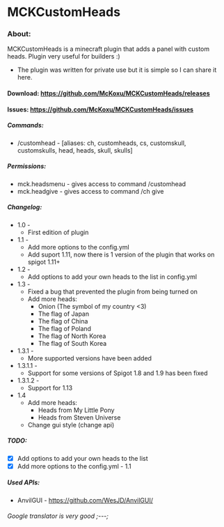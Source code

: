 # MCKCustomHeads

### About:
MCKCustomHeads is a minecraft plugin that adds a panel with custom heads. Plugin very useful for builders :)
* The plugin was written for private use but it is simple so I can share it here.

#### Download: https://github.com/McKoxu/MCKCustomHeads/releases
#### Issues: https://github.com/McKoxu/MCKCustomHeads/issues

##### Commands:
* /customhead - [aliases: ch, customheads, cs, customskull, customskulls, head, heads, skull, skulls]
##### Permissions:
 * mck.headsmenu - gives access to command /customhead
 * mck.headgive - gives access to command /ch give
##### Changelog:
 * 1.0 -
   * First edition of plugin
 * 1.1 -
   * Add more options to the config.yml
   * Add suport 1.11, now there is 1 version of the plugin that works on spigot 1.11+
 * 1.2 -
   * Add options to add your own heads to the list in config.yml
 * 1.3 -
   * Fixed a bug that prevented the plugin from being turned on
   * Add more heads:
     * Onion (The symbol of my country <3)
     * The flag of Japan
     * The flag of China
     * The flag of Poland
     * The flag of North Korea
     * The flag of South Korea
 * 1.3.1 -
   * More supported versions have been added
 * 1.3.1.1 -
   * Support for some versions of Spigot 1.8 and 1.9 has been fixed
 * 1.3.1.2 -
   * Support for 1.13
 * 1.4
   * Add more heads:
     * Heads from My Little Pony
     * Heads from Steven Universe
   * Change gui style (change api) 
##### TODO:
 - [X] Add options to add your own heads to the list
 - [X] Add more options to the config.yml - 1.1
##### Used APIs:
 * AnvilGUI - https://github.com/WesJD/AnvilGUI/

###### Google translator is very good ;---;

